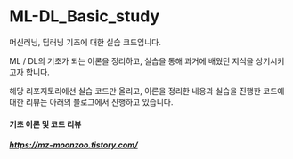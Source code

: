 # ML-DL_Basic_study
머신러닝, 딥러닝 기초에 대한 실습 코드입니다.

ML / DL의 기초가 되는 이론을 정리하고, 실습을 통해 과거에 배웠던 지식을 상기시키고자 합니다.

해당 리포지토리에선 실습 코드만 올리고, 이론을 정리한 내용과 실습을 진행한 코드에 대한 리뷰는 아래의 블로그에서 진행하고 있습니다. 

#### 기초 이론 및 코드 리뷰 
##### https://mz-moonzoo.tistory.com/
